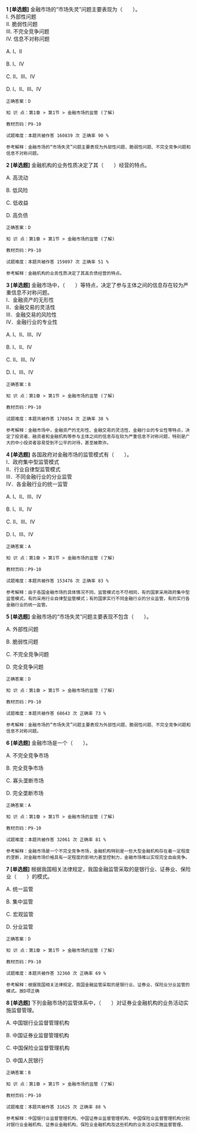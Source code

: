 **1 [单选题]** 金融市场的“市场失灵”问题主要表现为（&emsp;&emsp;）。 <br />
Ⅰ. 外部性问题 <br />
Ⅱ. 脆弱性问题 <br />
Ⅲ. 不完全竞争问题 <br />
Ⅳ. 信息不对称问题 

A. Ⅰ、Ⅱ

B. Ⅰ、Ⅳ

C. Ⅱ、Ⅲ、Ⅳ

D. Ⅰ、Ⅱ、Ⅲ、Ⅳ 

```
正确答案：D

知 识 点：第1章 > 第1节 > 金融市场的监管 (了解)

教材页码：P9-10

试题难度：本题共被作答 160839 次 正确率 90 %

参考解释：金融市场的“市场失灵”问题主要表现为外部性问题、脆弱性问题、不完全竞争问题和信息不对称问题。
```


**2 [单选题]** 金融机构的业务性质决定了其（&emsp;&emsp;）经营的特点。

A. 高流动

B. 低风险

C. 低收益

D. 高负债

```
正确答案：D

知 识 点：第1章 > 第1节 > 金融市场的监管 (了解)

教材页码：P9-10

试题难度：本题共被作答 159897 次 正确率 51 %

参考解释：金融机构的业务性质决定了其高负债经营的特点。
```


**3 [单选题]** 金融市场中，（&emsp;&emsp;）等特点，决定了参与主体之间的信息存在较为严重信息不对称问题。<br />
Ⅰ．金融资产的无形性<br />
Ⅱ．金融交易的灵活性<br />
Ⅲ．金融交易的风险性<br />
Ⅳ．金融行业的专业性

A. Ⅰ、Ⅱ、Ⅲ、Ⅳ

B. Ⅰ、Ⅱ、Ⅳ

C. Ⅱ、Ⅲ、Ⅳ

D. Ⅰ、Ⅲ、Ⅳ

```
正确答案：B

知 识 点：第1章 > 第1节 > 金融市场的监管 (了解)

教材页码：P9-10

试题难度：本题共被作答 178854 次 正确率 38 %

参考解释：金融市场中，金融资产的无形性、金融交易的灵活性、金融行业的专业性等特点，决定了投资者、融资者和金融机构等参与主体之间的信息存在较为严重信息不对称问题，特别是广大的中小投资者容易受到不公平的对待，甚至被欺诈。
```


**4 [单选题]** 各国政府对金融市场的监管模式有（&emsp;&emsp;）。<br />
Ⅰ．政府集中型监管模式<br />
Ⅱ．行业自律型监管模式<br />
Ⅲ．不同金融行业的分业监管<br />
Ⅳ．各金融行业的统一监管

A. Ⅰ、Ⅱ、Ⅲ、Ⅳ

B. Ⅰ、Ⅱ、Ⅳ

C. Ⅱ、Ⅲ、Ⅳ

D. Ⅰ、Ⅲ、Ⅳ

```
正确答案：A

知 识 点：第1章 > 第1节 > 金融市场的监管 (了解)

教材页码：P9-10

试题难度：本题共被作答 153476 次 正确率 83 %

参考解释：由于各国金融市场的具体情况不同，监管模式也不尽相同，有的国家采用政府集中型监管模式，有的采用行业自律型监管模式；有的国家实行不同金融行业的分业监管，有的实行各金融行业的统一监管。
```


**5 [单选题]** 金融市场的“市场失灵”问题主要表现不包含（&emsp;&emsp;）。

A. 外部性问题

B. 脆弱性问题

C. 不完全竞争问题

D. 完全竞争问题

```
正确答案：D

知 识 点：第1章 > 第1节 > 金融市场的监管 (了解)

教材页码：P9-10

试题难度：本题共被作答 68643 次 正确率 73 %

参考解释：金融市场的“市场失灵”问题主要表现为外部性问题、脆弱性问题、不完全竞争问题和信息不对称问题。
```


**6 [单选题]** 金融市场是一个（&emsp;&emsp;）。

A. 不完全竞争市场

B. 完全竞争市场

C. 寡头垄断市场

D. 完全垄断市场

```
正确答案：A

知 识 点：第1章 > 第1节 > 金融市场的监管 (了解)

教材页码：P9-10

试题难度：本题共被作答 32061 次 正确率 81 %

参考解释：金融市场是一个不完全竞争市场，金融机构特别是一些大型金融机构存在着一定程度的垄断，对金融市场价格具有一定程度的影响力甚至控制力，金融市场难以实现完全自由竞争。
```


**7 [单选题]** 根据我国相关法律规定，我国金融监管采取的是银行业、证券业、保险业（&emsp;&emsp;）的模式。

A. 统一监管

B. 集中监管

C. 宏观监管

D. 分业监管

```
正确答案：D

知 识 点：第1章 > 第1节 > 金融市场的监管 (了解)

教材页码：P9-10

试题难度：本题共被作答 32360 次 正确率 69 %

参考解释：根据我国相关法律规定，我国金融监管采取的是银行业、证券业、保险业分业监管的模式。故D项正确
```


**8 [单选题]** 下列金融市场的监管体系中，（&emsp;&emsp;）对证券业金融机构的业务活动实施监督管理。

A. 中国银行业监督管理机构

B. 中国证券业监督管理机构

C. 中国保险业监督管理机构

D. 中国人民银行

```
正确答案：B

知 识 点：第1章 > 第1节 > 金融市场的监管 (了解)

教材页码：P9-10

试题难度：本题共被作答 31625 次 正确率 88 %

参考解释：中国银行业监督管理机构、中国证券业监督管理机构、中国保险业监督管理机构分别对银行业金融机构、证券业金融机构、保险业金融机构及这些机构的业务活动实施监督管理。
```

